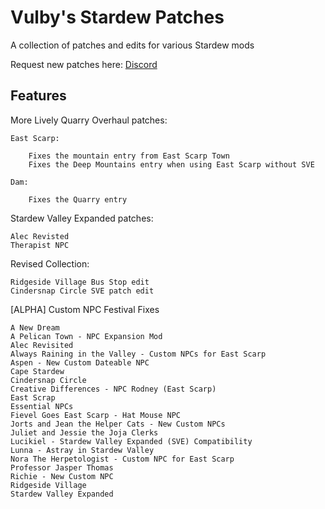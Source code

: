 
# Vulby's Stardew Patches

A collection of patches and edits for various Stardew mods 

Request new patches here: [Discord](https://discord.gg/sVhPdBjXKE)

## Features

More Lively Quarry Overhaul patches:

    East Scarp:

        Fixes the mountain entry from East Scarp Town
        Fixes the Deep Mountains entry when using East Scarp without SVE

    Dam:

        Fixes the Quarry entry 

Stardew Valley Expanded patches:

    Alec Revisted
    Therapist NPC

Revised Collection:

    Ridgeside Village Bus Stop edit
    Cindersnap Circle SVE patch edit

[ALPHA] Custom NPC Festival Fixes


    A New Dream
    A Pelican Town - NPC Expansion Mod
    Alec Revisited
    Always Raining in the Valley - Custom NPCs for East Scarp
    Aspen - New Custom Dateable NPC
    Cape Stardew
    Cindersnap Circle
    Creative Differences - NPC Rodney (East Scarp)
    East Scrap
    Essential NPCs
    Fievel Goes East Scarp - Hat Mouse NPC
    Jorts and Jean the Helper Cats - New Custom NPCs
    Juliet and Jessie the Joja Clerks
    Lucikiel - Stardew Valley Expanded (SVE) Compatibility
    Lunna - Astray in Stardew Valley
    Nora The Herpetologist - Custom NPC for East Scarp
    Professor Jasper Thomas
    Richie - New Custom NPC
    Ridgeside Village
    Stardew Valley Expanded
